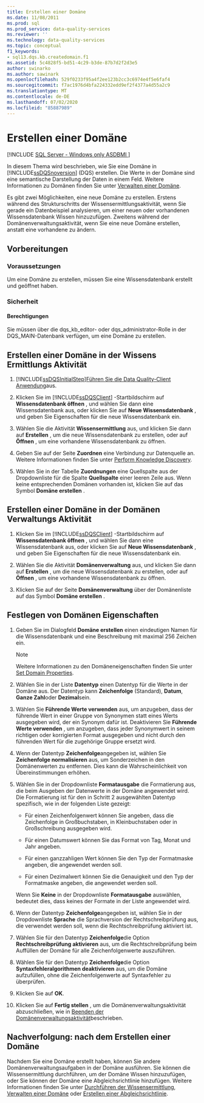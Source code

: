 ```yaml
---
title: Erstellen einer Domäne
ms.date: 11/08/2011
ms.prod: sql
ms.prod_service: data-quality-services
ms.reviewer: ''
ms.technology: data-quality-services
ms.topic: conceptual
f1_keywords:
- sql13.dqs.kb.createdomain.f1
ms.assetid: 5c4828f5-bd51-4c29-b3de-87b7d2f2d3e5
author: swinarko
ms.author: sawinark
ms.openlocfilehash: 529f0233f95a4f2ee123b2cc3c6974e4f5e6faf4
ms.sourcegitcommit: f7ac1976d4bfa224332edd9ef2f4377a4d55a2c9
ms.translationtype: MT
ms.contentlocale: de-DE
ms.lasthandoff: 07/02/2020
ms.locfileid: "85887989"
---
```

# <a name="create-a-domain"></a>Erstellen einer Domäne

[!INCLUDE [SQL Server - Windows only ASDBMI  ](../includes/applies-to-version/sqlserver.md)]

  In diesem Thema wird beschrieben, wie Sie eine Domäne in [!INCLUDE[ssDQSnoversion](../includes/ssdqsnoversion-md.md)] (DQS) erstellen. Die Werte in der Domäne sind eine semantische Darstellung der Daten in einem Feld. Weitere Informationen zu Domänen finden Sie unter [Verwalten einer Domäne](../data-quality-services/managing-a-domain.md).  
  
 Es gibt zwei Möglichkeiten, eine neue Domäne zu erstellen. Erstens während des Strukturschritts der Wissensermittlungsaktivität, wenn Sie gerade ein Datenbeispiel analysieren, um einer neuen oder vorhandenen Wissensdatenbank Wissen hinzuzufügen. Zweitens während der Domänenverwaltungsaktivität, wenn Sie eine neue Domäne erstellen, anstatt eine vorhandene zu ändern.  
  
##  <a name="before-you-begin"></a><a name="BeforeYouBegin"></a> Vorbereitungen  
  
###  <a name="prerequisites"></a><a name="Prerequisites"></a> Voraussetzungen  
 Um eine Domäne zu erstellen, müssen Sie eine Wissensdatenbank erstellt und geöffnet haben.  
  
###  <a name="security"></a><a name="Security"></a> Sicherheit  
  
####  <a name="permissions"></a><a name="Permissions"></a> Berechtigungen  
 Sie müssen über die dqs_kb_editor- oder dqs_administrator-Rolle in der DQS_MAIN-Datenbank verfügen, um eine Domäne zu erstellen.  
  
##  <a name="create-a-domain-in-the-knowledge-discovery-activity"></a><a name="Discovery"></a>Erstellen einer Domäne in der Wissens Ermittlungs Aktivität  
  
1.  [!INCLUDE[ssDQSInitialStep](../includes/ssdqsinitialstep-md.md)][Führen Sie die Data Quality-Client Anwendung](../data-quality-services/run-the-data-quality-client-application.md)aus.  
  
2.  Klicken Sie im [!INCLUDE[ssDQSClient](../includes/ssdqsclient-md.md)] -Startbildschirm auf **Wissensdatenbank öffnen** , und wählen Sie dann eine Wissensdatenbank aus, oder klicken Sie auf **Neue Wissensdatenbank** , und geben Sie Eigenschaften für die neue Wissensdatenbank ein.  
  
3.  Wählen Sie die Aktivität **Wissensermittlung** aus, und klicken Sie dann auf **Erstellen** , um die neue Wissensdatenbank zu erstellen, oder auf **Öffnen** , um eine vorhandene Wissensdatenbank zu öffnen.  
  
4.  Geben Sie auf der Seite **Zuordnen** eine Verbindung zur Datenquelle an. Weitere Informationen finden Sie unter [Perform Knowledge Discovery](../data-quality-services/perform-knowledge-discovery.md).  
  
5.  Wählen Sie in der Tabelle **Zuordnungen** eine Quellspalte aus der Dropdownliste für die Spalte **Quellspalte** einer leeren Zeile aus. Wenn keine entsprechenden Domänen vorhanden ist, klicken Sie auf das Symbol **Domäne erstellen** .  
  
##  <a name="create-a-domain-in-the-domain-management-activity"></a><a name="DomainManagement"></a>Erstellen einer Domäne in der Domänen Verwaltungs Aktivität  
  
1.  Klicken Sie im [!INCLUDE[ssDQSClient](../includes/ssdqsclient-md.md)] -Startbildschirm auf **Wissensdatenbank öffnen** , und wählen Sie dann eine Wissensdatenbank aus, oder klicken Sie auf **Neue Wissensdatenbank** , und geben Sie Eigenschaften für die neue Wissensdatenbank ein.  
  
2.  Wählen Sie die Aktivität **Domänenverwaltung** aus, und klicken Sie dann auf **Erstellen** , um die neue Wissensdatenbank zu erstellen, oder auf **Öffnen** , um eine vorhandene Wissensdatenbank zu öffnen.  
  
3.  Klicken Sie auf der Seite **Domänenverwaltung** über der Domänenliste auf das Symbol **Domäne erstellen** .  
  
##  <a name="set-domain-properties"></a><a name="Properties"></a>Festlegen von Domänen Eigenschaften  
  
1.  Geben Sie im Dialogfeld **Domäne erstellen** einen eindeutigen Namen für die Wissensdatenbank und eine Beschreibung mit maximal 256 Zeichen ein.  
  
    > [!NOTE]  
    >   Weitere Informationen zu den Domäneneigenschaften finden Sie unter [Set Domain Properties](../data-quality-services/set-domain-properties.md).  
  
2.  Wählen Sie in der Liste **Datentyp** einen Datentyp für die Werte in der Domäne aus. Der Datentyp kann **Zeichenfolge** (Standard), **Datum**, **Ganze Zahl**oder **Dezimal**sein.  
  
3.  Wählen Sie **Führende Werte verwenden** aus, um anzugeben, dass der führende Wert in einer Gruppe von Synonymen statt eines Werts ausgegeben wird, der ein Synonym dafür ist. Deaktivieren Sie **Führende Werte verwenden** , um anzugeben, dass jeder Synonymwert in seinem richtigen oder korrigierten Format ausgegeben und nicht durch den führenden Wert für die zugehörige Gruppe ersetzt wird.  
  
4.  Wenn der Datentyp **Zeichenfolge**angegeben ist, wählen Sie **Zeichenfolge normalisieren** aus, um Sonderzeichen in den Domänenwerten zu entfernen. Dies kann die Wahrscheinlichkeit von Übereinstimmungen erhöhen.  
  
5.  Wählen Sie in der Dropdownliste **Formatausgabe** die Formatierung aus, die beim Ausgeben der Datenwerte in der Domäne angewendet wird. Die Formatierung ist für den in Schritt 2 ausgewählten Datentyp spezifisch, wie in der folgenden Liste gezeigt:  
  
    -   Für einen Zeichenfolgenwert können Sie angeben, dass die Zeichenfolge in Großbuchstaben, in Kleinbuchstaben oder in Großschreibung ausgegeben wird.  
  
    -   Für einen Datumswert können Sie das Format von Tag, Monat und Jahr angeben.  
  
    -   Für einen ganzzahligen Wert können Sie den Typ der Formatmaske angeben, die angewendet werden soll.  
  
    -   Für einen Dezimalwert können Sie die Genauigkeit und den Typ der Formatmaske angeben, die angewendet werden soll.  
  
     Wenn Sie **Keine** in der Dropdownliste **Formatausgabe** auswählen, bedeutet dies, dass keines der Formate in der Liste angewendet wird.  
  
6.  Wenn der Datentyp **Zeichenfolge**angegeben ist, wählen Sie in der Dropdownliste **Sprache** die Sprachversion der Rechtschreibprüfung aus, die verwendet werden soll, wenn die Rechtschreibprüfung aktiviert ist.  
  
7.  Wählen Sie für den Datentyp **Zeichenfolge**die Option **Rechtschreibprüfung aktivieren** aus, um die Rechtschreibprüfung beim Auffüllen der Domäne für alle Zeichenfolgenwerte auszuführen.  
  
8.  Wählen Sie für den Datentyp **Zeichenfolge**die Option **Syntaxfehleralgorithmen deaktivieren** aus, um die Domäne aufzufüllen, ohne die Zeichenfolgenwerte auf Syntaxfehler zu überprüfen.  
  
9. Klicken Sie auf **OK**.  
  
10. Klicken Sie auf **Fertig stellen** , um die Domänenverwaltungsaktivität abzuschließen, wie in [Beenden der Domänenverwaltungsaktivität](https://msdn.microsoft.com/library/ab6505ad-3090-453b-bb01-58435e7fa7c0)beschrieben.  
  
##  <a name="follow-up-after-creating-a-domain"></a><a name="FollowUp"></a>Nachverfolgung: nach dem Erstellen einer Domäne  
 Nachdem Sie eine Domäne erstellt haben, können Sie andere Domänenverwaltungsaufgaben in der Domäne ausführen. Sie können die Wissensermittlung durchführen, um der Domäne Wissen hinzuzufügen, oder Sie können der Domäne eine Abgleichsrichtlinie hinzufügen. Weitere Informationen finden Sie unter [Durchführen der Wissensermittlung](../data-quality-services/perform-knowledge-discovery.md), [Verwalten einer Domäne](../data-quality-services/managing-a-domain.md) oder [Erstellen einer Abgleichsrichtlinie](../data-quality-services/create-a-matching-policy.md).  
  
  
